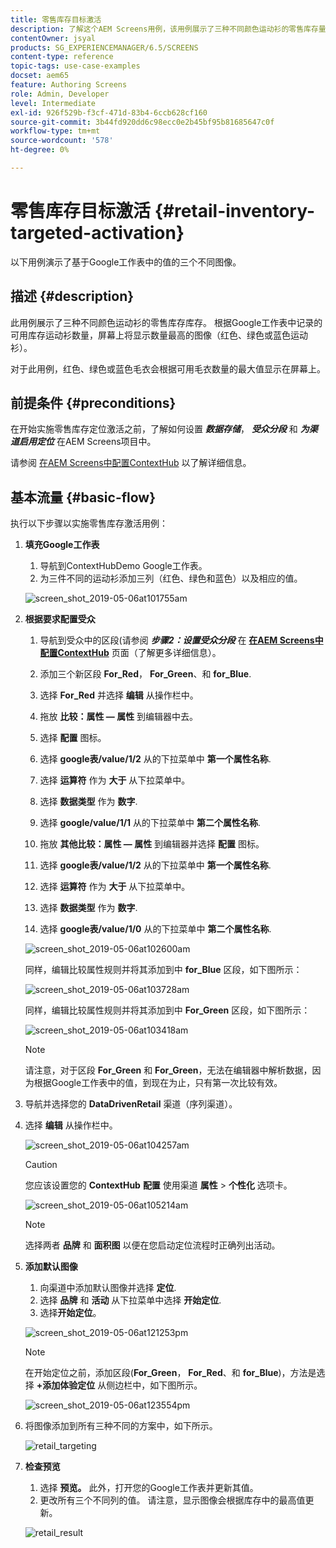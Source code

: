 ```yaml
---
title: 零售库存目标激活
description: 了解这个AEM Screens用例，该用例展示了三种不同颜色运动衫的零售库存量。
contentOwner: jsyal
products: SG_EXPERIENCEMANAGER/6.5/SCREENS
content-type: reference
topic-tags: use-case-examples
docset: aem65
feature: Authoring Screens
role: Admin, Developer
level: Intermediate
exl-id: 926f529b-f3cf-471d-83b4-6ccb628cf160
source-git-commit: 3b44fd920dd6c98ecc0e2b45bf95b81685647c0f
workflow-type: tm+mt
source-wordcount: '578'
ht-degree: 0%

---
```


# 零售库存目标激活 {#retail-inventory-targeted-activation}

以下用例演示了基于Google工作表中的值的三个不同图像。

## 描述 {#description}

此用例展示了三种不同颜色运动衫的零售库存库存。 根据Google工作表中记录的可用库存运动衫数量，屏幕上将显示数量最高的图像（红色、绿色或蓝色运动衫）。

对于此用例，红色、绿色或蓝色毛衣会根据可用毛衣数量的最大值显示在屏幕上。

## 前提条件 {#preconditions}

在开始实施零售库存定位激活之前，了解如何设置 ***数据存储***， ***受众分段*** 和 ***为渠道启用定位*** 在AEM Screens项目中。

请参阅 [在AEM Screens中配置ContextHub](configuring-context-hub.md) 以了解详细信息。

## 基本流量 {#basic-flow}

执行以下步骤以实施零售库存激活用例：

1. **填充Google工作表**

   1. 导航到ContextHubDemo Google工作表。
   1. 为三件不同的运动衫添加三列（红色、绿色和蓝色）以及相应的值。

   ![screen_shot_2019-05-06at101755am](assets/screen_shot_2019-05-06at101755am.png)

1. **根据要求配置受众**

   1. 导航到受众中的区段(请参阅 ***步骤2：设置受众分段*** 在 **[在AEM Screens中配置ContextHub](configuring-context-hub.md)** 页面（了解更多详细信息）。

   1. 添加三个新区段 **For_Red**， **For_Green**、和 **for_Blue**.

   1. 选择 **For_Red** 并选择 **编辑** 从操作栏中。

   1. 拖放 **比较：属性 — 属性** 到编辑器中去。
   1. 选择 **配置** 图标。
   1. 选择 **google表/value/1/2** 从的下拉菜单中 **第一个属性名称**.
   1. 选择 **运算符** 作为 **大于** 从下拉菜单中。
   1. 选择 **数据类型** 作为 **数字**.
   1. 选择 **google/value/1/1** 从的下拉菜单中 **第二个属性名称**.
   1. 拖放 **其他比较：属性 — 属性** 到编辑器并选择 **配置** 图标。
   1. 选择 **google表/value/1/2** 从的下拉菜单中 **第一个属性名称**.
   1. 选择 **运算符** 作为 **大于** 从下拉菜单中。
   1. 选择 **数据类型** 作为 **数字**.
   1. 选择 **google表/value/1/0** 从的下拉菜单中 **第二个属性名称**.

   ![screen_shot_2019-05-06at102600am](assets/screen_shot_2019-05-06at102600am.png)

   同样，编辑比较属性规则并将其添加到中 **for_Blue** 区段，如下图所示：

   ![screen_shot_2019-05-06at103728am](assets/screen_shot_2019-05-06at103728am.png)

   同样，编辑比较属性规则并将其添加到中 **For_Green** 区段，如下图所示：

   ![screen_shot_2019-05-06at103418am](assets/screen_shot_2019-05-06at103418am.png)

   >[!NOTE]
   >
   >请注意，对于区段 **For_Green** 和 **For_Green**，无法在编辑器中解析数据，因为根据Google工作表中的值，到现在为止，只有第一次比较有效。

1. 导航并选择您的 **DataDrivenRetail** 渠道（序列渠道）。
1. 选择 **编辑** 从操作栏中。

   ![screen_shot_2019-05-06at104257am](assets/screen_shot_2019-05-06at104257am.png)

   >[!CAUTION]
   >
   >您应该设置您的 **ContextHub** **配置** 使用渠道 **属性** > **个性化** 选项卡。

   ![screen_shot_2019-05-06at105214am](assets/screen_shot_2019-05-06at105214am.png)

   >[!NOTE]
   >
   >选择两者 **品牌** 和 **面积图** 以便在您启动定位流程时正确列出活动。

1. **添加默认图像**

   1. 向渠道中添加默认图像并选择 **定位**.
   1. 选择 **品牌** 和 **活动** 从下拉菜单中选择 **开始定位**.
   1. 选择&#x200B;**开始定位**。

   ![screen_shot_2019-05-06at121253pm](assets/screen_shot_2019-05-06at121253pm.png)

   >[!NOTE]
   >
   >在开始定位之前，添加区段(**For_Green**， **For_Red**、和 **for_Blue**)，方法是选择 **+添加体验定位** 从侧边栏中，如下图所示。

   ![screen_shot_2019-05-06at123554pm](assets/screen_shot_2019-05-06at123554pm.png)

1. 将图像添加到所有三种不同的方案中，如下所示。

   ![retail_targeting](assets/retail_targeting.gif)

1. **检查预览**

   1. 选择 **预览。** 此外，打开您的Google工作表并更新其值。
   1. 更改所有三个不同列的值。 请注意，显示图像会根据库存中的最高值更新。

   ![retail_result](assets/retail_result.gif)
